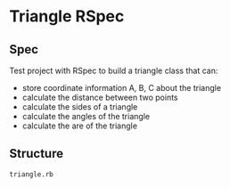 # Triangle RSpec

## Spec

Test project with RSpec to build a triangle class that can:
+ store coordinate information A, B, C about the triangle
+ calculate the distance between two points
+ calculate the sides of a triangle
+ calculate the angles of the triangle
+ calculate the are of the triangle

## Structure

```
triangle.rb
```